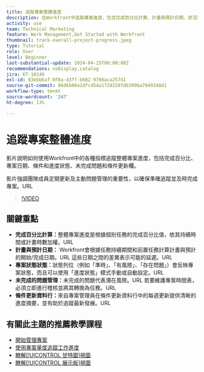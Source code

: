 ```yaml
---
title: 追蹤專案整體進度
description: 在Workfront中追蹤專案進度，包含完成百分比計算、計畫與預計日期、狀況狀態、未完成問題管理和每週更新，以便清楚及時地追蹤專案。
activity: use
team: Technical Marketing
feature: Work Management,Get Started with Workfront
thumbnail: track-overall-project-progress.jpeg
type: Tutorial
role: User
level: Beginner
last-substantial-update: 2024-04-25T00:00:00Z
recommendations: noDisplay,catalog
jira: KT-10149
exl-id: 03ebbbaf-0f8a-43ff-b682-9766aca25741
source-git-commit: 06d6b06e2dfcd54a172d220fdb3996a7949348d1
workflow-type: tm+mt
source-wordcount: '247'
ht-degree: 13%

---
```


# 追蹤專案整體進度

影片說明如何使用Workfront中的各種指標追蹤整體專案進度，包括完成百分比、專案日期、條件和進度狀態、未完成問題和條件更新欄。

影片強調團隊成員定期更新及主動問題管理的重要性，以確保準確追蹤並及時完成專案。&#x200B;URL

>[!VIDEO](https://video.tv.adobe.com/v/3447421/?quality=12&learn=on&enablevpops&captions=chi_hant)

## 關鍵重點

* **完成百分比計算：**&#x200B;整體專案進度是根據個別任務的完成百分比值，依其持續時間或計畫時數加權。&#x200B;URL
* **計畫與預計日期：** Workfront會根據任務持續期間和前置任務計算計畫與預計的開始/完成日期。&#x200B;URL 這些日期之間的差異表示可能的延遲。&#x200B;URL
* **專案狀態狀態：**&#x200B;狀態列位（例如「準時」、「有風險」、「存在問題」）會反映專案狀態，而且可以使用「進度狀態」模式手動或自動設定。&#x200B;URL
* **未完成的問題管理：**&#x200B;未完成的問題代表潛在風險。&#x200B;URL 若要維護專案時間表，必須立即進行稽核並將其轉換為任務。&#x200B;URL
* **條件更新資料行：**&#x200B;來自專案管理員在條件更新資料行中的每週更新提供清晰的進度摘要，並有助於追蹤最新發展。&#x200B;URL


## 有關此主題的推薦教學課程

* [開始管理專案](/help/manage-work/projects/getting-started-manage-a-project.md)
* [使用專案量度追蹤工作進度](/help/manage-work/projects/track-work-progress-with-project-metrics.md)
* [瞭解[!UICONTROL 甘特圖]視圖](/help/manage-work/projects/understand-the-gantt-view.md)
* [瞭解[!UICONTROL 展示板]視圖](/help/manage-work/projects/understand-the-board-view.md)
